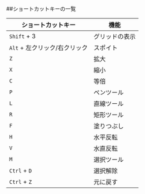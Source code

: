 ##ショートカットキーの一覧

|ショートカットキー           |機能        |
|--------------------------|-----------|
|`Shift` + 3               |グリッドの表示|
|`Alt` + 左クリック/右クリック|スポイト|
|`Z`|拡大|
|`X`|縮小|
|`C`|等倍|
|`P`|ペンツール|
|`L`|直線ツール|
|`R`|矩形ツール|
|`F`|塗りつぶし|
|`H`|水平反転|
|`V`|水直反転|
|`M`|選択ツール|
|`Ctrl` + `D`|選択解除|
|`Ctrl` + `Z`|元に戻す|
